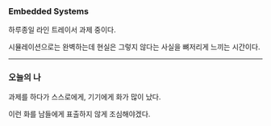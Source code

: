 ### Embedded Systems
하루종일 라인 트레이서 과제 중이다.

시뮬레이션으로는 완벽하는데 현실은 그렇지 않다는 사실을 뼈저리게 느끼는 시간이다.

---

### 오늘의 나
과제를 하다가 스스로에게, 기기에게 화가 많이 났다.

이런 화를 남들에게 표출하지 않게 조심해야겠다.
